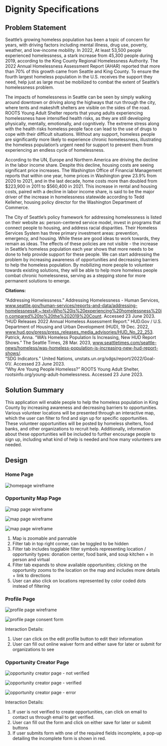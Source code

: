# Dignity Specifications

## Problem Statement
Seattle’s growing homeless population has been a topic of concern for years, with driving factors including mental illness, drug use, poverty, weather, and low-income mobility. In 2022, At least 53,500 people experienced homelessness, a stark increase from 45,300 people during 2019, according to the King County Regional Homelessness Authority. The 2022 Annual Homelessness Assessment Report (AHAR) reported that more than 70% of this growth came from Seattle and King County. To ensure the fourth largest homeless population in the U.S. receives the support they need, help just as large must be mobilized to combat the extent of Seattle’s homelessness problem.

The impacts of homelessness in Seattle can be seen by simply walking around downtown or driving along the highways that run through the city, where tents and makeshift shelters are visible on the sides of the road. ROOTS Young Adult Shelter reports that young adults experiencing homelessness have intensified health risks, as they are still developing physically, mentally, emotionally, and cognitively. The extreme stress along with the health risks homeless people face can lead to the use of drugs to cope with their difficult situations. Without any support, homeless people are significantly more likely to experience chronic homelessness, illustrating the homeless population’s urgent need for support to prevent them from experiencing an endless cycle of homelessness.

According to the UN, Europe and Northern America are driving the decline in the labor income share. Despite this decline, housing costs are seeing significant price increases. The Washington Office of Financial Management reports that within one year, home prices in Washington grew 23.9% from 2020 to 2021, and in the last decade, home costs more than doubled from $223,900 in 2011 to $560,400 in 2021. This increase in rental and housing costs, paired with a decline in labor income share, is said to be the major driver of the increase in homelessness statewide according to Tedd Kelleher, housing policy director for the Washington Department of Commerce. 

The City of Seattle’s policy framework for addressing homelessness is listed on their website as: person-centered service model, invest in programs that connect people to housing, and address racial disparities. Their Homeless Services System has three primary investment areas: prevention, emergency, and housing. While these are good ideas to work towards, they remain as ideas. The effects of these policies are not visible - the increase in Seattle’s homeless population each year shows that more needs to be done to help provide support for these people. We can start addressing the problem by increasing awareness of opportunities and decreasing barriers to help the homeless population. By mobilizing more people to volunteer towards existing solutions, they will be able to help more homeless people combat chronic homelessness, serving as a stepping stone for more permanent solutions to emerge.

**Citations:**

“Addressing Homelessness.” Addressing Homelessness - Human Services, www.seattle.gov/human-services/reports-and-data/addressing-homelessness#:~:text=Who%20is%20experiencing%20homelessness%20in,compared%20to%20the%202019%20Count. Accessed 23 June 2023.  
“HUD Releases 2022 Annual Homeless Assessment Report.” HUD.Gov / U.S. Department of Housing and Urban Development (HUD), 19 Dec. 2022, www.hud.gov/press/press_releases_media_advisories/HUD_No_22_253.  
Patrick, Anna. “WA’s Homeless Population Is Increasing, New HUD Report Shows.” The Seattle Times, 28 Mar. 2023, www.seattletimes.com/seattle-news/homeless/was-homeless-population-is-increasing-new-hud-report-shows/.  
“SDG Indicators.” United Nations, unstats.un.org/sdgs/report/2022/Goal-01/. Accessed 23 June 2023.  
“Why Are Young People Homeless?” ROOTS Young Adult Shelter, rootsinfo.org/young-adult-homelessness. Accessed 23 June 2023. 

## Solution Summary
This application will enable people to help the homeless population in King County by increasing awareness and decreasing barriers to opportunities. Various volunteer locations will be presented through an interactive map, which the user can filter to find and sign up for specific opportunities. These volunteer opportunities will be posted by homeless shelters, food banks, and other organizations to recruit help. Additionally, information about these opportunities will be included to further encourage people to sign up, including what kind of help is needed and how many volunteers are needed.

## Design

### Home Page

![homepage wireframe](images/homepage.png)



### Opportunity Map Page

![map page wireframe](images/mappage.png)

![map page wireframe](images/mappageelements.png)

![map page wireframe](images/mappagefilter.png)

1. Map is zoomable and pannable
2. Filter tab in top right corner, can be toggled to be hidden
3. Filter tab includes togglable filter symbols representing location / opportunity types: donation center, food bank, and soup kitchen + in person and virtual
4. Filter tab expands to show available opportunities; clicking on the opportunity zooms to the location on the map and includes more details + link to directions
5. User can also click on locations represented by color coded dots instead of filtering

### Profile Page

![profile page wireframe](images/profilepage.png)

![profile page consent form](images/consentform.png)

Interaction Details:
1. User can click on the edit profile button to edit their information
2. User can fill out online waiver form and either save for later or submit for organizations to see

### Opportunity Creator Page

![opportunity creator page - not verified](images/creatornotverif.png)

![opportunity creator page - verified](images/creatorverified.png)

![opportunity creator page - error](images/creatorincomplete.png)

Interaction Details:
1. If user is not verified to create opportunities, can click on email to contact us through email to get verified.
2. User can fill out the form and click on either save for later or submit buttons
3. If user submits form with one of the required fields incomplete, a pop-up detailing the incomplete form is shown in red.
